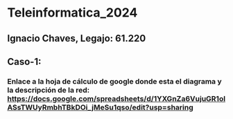 # Teleinformatica_2024
## Ignacio Chaves, Legajo: 61.220

## Caso-1: 
### Enlace a la hoja de cálculo de google donde esta el diagrama y la descripción de la red: https://docs.google.com/spreadsheets/d/1YXGnZa6VujuGR1olASsTWUyRmbhTBkDOi_jMeSu1qso/edit?usp=sharing
